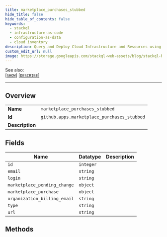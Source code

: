 ```yaml
---
title: marketplace_purchases_stubbed
hide_title: false
hide_table_of_contents: false
keywords:
  - stackql
  - infrastructure-as-code
  - configuration-as-data
  - cloud inventory
description: Query and Deploy Cloud Infrastructure and Resources using SQL
custom_edit_url: null
image: https://storage.googleapis.com/stackql-web-assets/blog/stackql-blog-post-featured-image.png
---
```

  
    
See also:   
[[` SHOW `]](/docs/language-spec/show) [[` DESCRIBE `]](/docs/language-spec/describe)  
* * * 
## Overview
<table><tbody>
<tr><td><b>Name</b></td><td><code>marketplace_purchases_stubbed</code></td></tr>
<tr><td><b>Id</b></td><td><code>github.apps.marketplace_purchases_stubbed</code></td></tr>
<tr><td><b>Description</b></td><td></td></tr>
</tbody></table>

## Fields
| Name | Datatype | Description |
| ---- | -------- | ----------- |
| `id` | `integer` |  |
| `email` | `string` |  |
| `login` | `string` |  |
| `marketplace_pending_change` | `object` |  |
| `marketplace_purchase` | `object` |  |
| `organization_billing_email` | `string` |  |
| `type` | `string` |  |
| `url` | `string` |  |
## Methods
